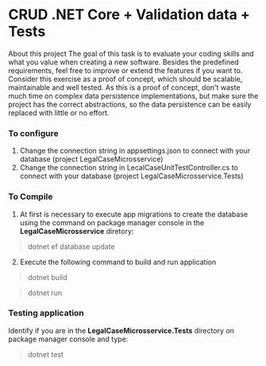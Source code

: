 # CRUD .NET Core + Validation data + Tests

About this project
The goal of this task is to evaluate your coding skills and what you value when creating a new software. Besides the predefined requirements, feel free to improve or
extend the features if you want to. Consider this exercise as a proof of concept, which should be scalable, maintainable and well tested. As this is a proof of concept,
don't waste much time on complex data persistence implementations, but make sure the project has the correct abstractions, so the data persistence can be easily
replaced with little or no effort.

### To configure

1. Change the connection string in appsettings.json to connect with your database (project LegalCaseMicrosservice)
2. Change the connection string in LecalCaseUnitTestController.cs to connect with your database (project LegalCaseMicrosservice.Tests)

### To Compile

1. At first is necessary to execute app migrations to create the database using the command on package manager console in the **LegalCaseMicrosservice** diretory:
> dotnet ef database update
2. Execute the following command to build and run application
> dotnet build

> dotnet run

### Testing application

Identify if you are in the **LegalCaseMicrosservice.Tests** directory on package manager console and type:
> dotnet test
